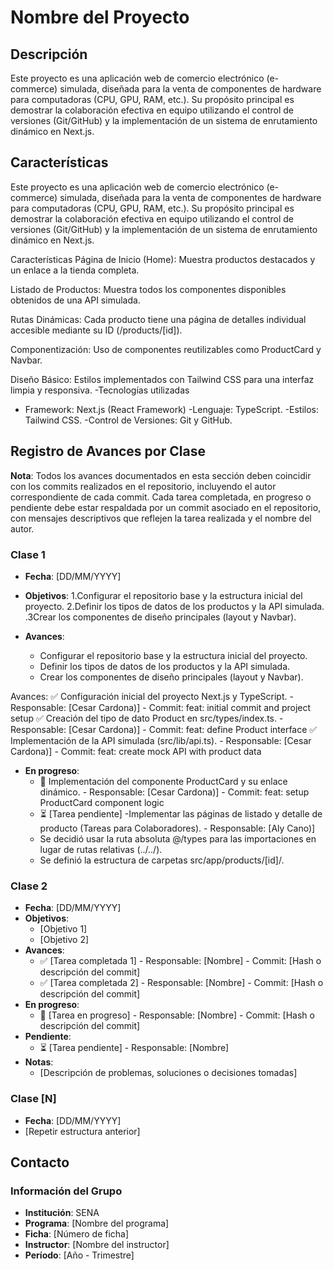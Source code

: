 # Nombre del Proyecto

## Descripción
Este proyecto es una aplicación web de comercio electrónico (e-commerce) simulada, diseñada para la venta de componentes de hardware para computadoras (CPU, GPU, RAM, etc.). Su propósito principal es demostrar la colaboración efectiva en equipo utilizando el control de versiones (Git/GitHub) y la implementación de un sistema de enrutamiento dinámico en Next.js.

## Características
Este proyecto es una aplicación web de comercio electrónico (e-commerce) simulada, diseñada para la venta de componentes de hardware para computadoras (CPU, GPU, RAM, etc.). Su propósito principal es demostrar la colaboración efectiva en equipo utilizando el control de versiones (Git/GitHub) y la implementación de un sistema de enrutamiento dinámico en Next.js.

Características
Página de Inicio (Home): Muestra productos destacados y un enlace a la tienda completa.

Listado de Productos: Muestra todos los componentes disponibles obtenidos de una API simulada.

Rutas Dinámicas: Cada producto tiene una página de detalles individual accesible mediante su ID (/products/[id]).

Componentización: Uso de componentes reutilizables como ProductCard y Navbar.

Diseño Básico: Estilos implementados con Tailwind CSS para una interfaz limpia y responsiva.
-Tecnologías utilizadas
- Framework: Next.js (React Framework)
-Lenguaje: TypeScript.
-Estilos: Tailwind CSS.
-Control de Versiones: Git y GitHub.

## Registro de Avances por Clase
**Nota**: Todos los avances documentados en esta sección deben coincidir con los commits realizados en el repositorio, incluyendo el autor correspondiente de cada commit. Cada tarea completada, en progreso o pendiente debe estar respaldada por un commit asociado en el repositorio, con mensajes descriptivos que reflejen la tarea realizada y el nombre del autor.

### Clase 1
- **Fecha**: [DD/MM/YYYY]
- **Objetivos**:
  1.Configurar el repositorio base y la estructura inicial del proyecto.
  2.Definir los tipos de datos de los productos y la API simulada.
  .3Crear los componentes de diseño principales (layout y Navbar).
  
- **Avances**:
  - Configurar el repositorio base y la estructura inicial del proyecto.
  - Definir los tipos de datos de los productos y la API simulada.
  - Crear los componentes de diseño principales (layout y Navbar).

Avances:
✅ Configuración inicial del proyecto Next.js y TypeScript. - Responsable: [Cesar Cardona)] - Commit: feat: initial commit and project setup
✅ Creación del tipo de dato Product en src/types/index.ts. - Responsable: [Cesar Cardona)] - Commit: feat: define Product interface
✅ Implementación de la API simulada (src/lib/api.ts). - Responsable: [Cesar Cardona)] - Commit: feat: create mock API with product data
- **En progreso**:
  - 🔄  Implementación del componente ProductCard y su enlace dinámico. - Responsable: [Cesar Cardona)] - Commit: feat: setup ProductCard component logic
  - ⏳ [Tarea pendiente] -Implementar las páginas de listado y detalle de producto (Tareas para Colaboradores). - Responsable: [Aly Cano)]
  - Se decidió usar la ruta absoluta @/types para las importaciones en lugar de rutas relativas (../../).
  - Se definió la estructura de carpetas src/app/products/[id]/.

### Clase 2
- **Fecha**: [DD/MM/YYYY]
- **Objetivos**:
  - [Objetivo 1]
  - [Objetivo 2]
- **Avances**:
  - ✅ [Tarea completada 1] - Responsable: [Nombre] - Commit: [Hash o descripción del commit]
  - ✅ [Tarea completada 2] - Responsable: [Nombre] - Commit: [Hash o descripción del commit]
- **En progreso**:
  - 🔄 [Tarea en progreso] - Responsable: [Nombre] - Commit: [Hash o descripción del commit]
- **Pendiente**:
  - ⏳ [Tarea pendiente] - Responsable: [Nombre]
- **Notas**:
  - [Descripción de problemas, soluciones o decisiones tomadas]

### Clase [N]
- **Fecha**: [DD/MM/YYYY]
- [Repetir estructura anterior]

## Contacto
### Información del Grupo
- **Institución**: SENA
- **Programa**: [Nombre del programa]
- **Ficha**: [Número de ficha]
- **Instructor**: [Nombre del instructor]
- **Período**: [Año - Trimestre]
